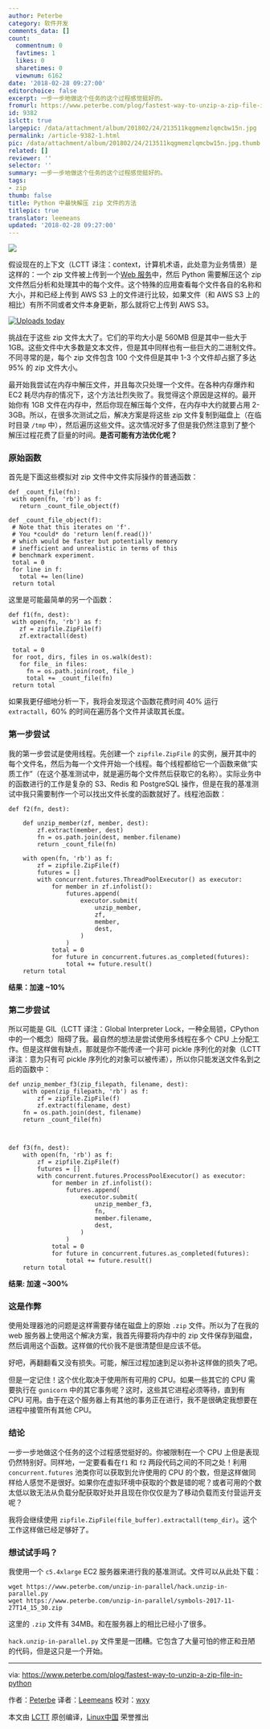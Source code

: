 ```yaml
---
author: Peterbe
category: 软件开发
comments_data: []
count:
  commentnum: 0
  favtimes: 1
  likes: 0
  sharetimes: 0
  viewnum: 6162
date: '2018-02-28 09:27:00'
editorchoice: false
excerpt: 一步一步地做这个任务的这个过程感觉挺好的。
fromurl: https://www.peterbe.com/plog/fastest-way-to-unzip-a-zip-file-in-python
id: 9382
islctt: true
largepic: /data/attachment/album/201802/24/213511kqgmemzlqmcbw15n.jpg
permalink: /article-9382-1.html
pic: /data/attachment/album/201802/24/213511kqgmemzlqmcbw15n.jpg.thumb.jpg
related: []
reviewer: ''
selector: ''
summary: 一步一步地做这个任务的这个过程感觉挺好的。
tags:
- zip
thumb: false
title: Python 中最快解压 zip 文件的方法
titlepic: true
translator: leemeans
updated: '2018-02-28 09:27:00'
---
```


![](/data/attachment/album/201802/24/213511kqgmemzlqmcbw15n.jpg)


假设现在的上下文（LCTT 译注：context，计算机术语，此处意为业务情景）是这样的：一个 zip 文件被上传到一个[Web 服务](https://symbols.mozilla.org)中，然后 Python 需要解压这个 zip 文件然后分析和处理其中的每个文件。这个特殊的应用查看每个文件各自的名称和大小，并和已经上传到 AWS S3 上的文件进行比较，如果文件（和 AWS S3 上的相比）有所不同或者文件本身更新，那么就将它上传到 AWS S3。


[![Uploads today](/data/attachment/album/201802/24/213540t8v50jgvvtt8vqgg.png)](https://cdn-2916.kxcdn.com/cache/e6/dc/e6dc20acd37d94239edbbc0727721e4a.png)


挑战在于这些 zip 文件太大了。它们的平均大小是 560MB 但是其中一些大于 1GB。这些文件中大多数是文本文件，但是其中同样也有一些巨大的二进制文件。不同寻常的是，每个 zip 文件包含 100 个文件但是其中 1-3 个文件却占据了多达 95% 的 zip 文件大小。


最开始我尝试在内存中解压文件，并且每次只处理一个文件。在各种内存爆炸和 EC2 耗尽内存的情况下，这个方法壮烈失败了。我觉得这个原因是这样的。最开始你有 1GB 文件在内存中，然后你现在解压每个文件，在内存中大约就要占用 2-3GB。所以，在很多次测试之后，解决方案是将这些 zip 文件复制到磁盘上（在临时目录 `/tmp` 中），然后遍历这些文件。这次情况好多了但是我仍然注意到了整个解压过程花费了巨量的时间。**是否可能有方法优化呢？**


### 原始函数


首先是下面这些模拟对 zip 文件中文件实际操作的普通函数：



```
def _count_file(fn):
 with open(fn, 'rb') as f:
   return _count_file_object(f)

def _count_file_object(f):
 # Note that this iterates on 'f'.
 # You *could* do 'return len(f.read())'
 # which would be faster but potentially memory
 # inefficient and unrealistic in terms of this
 # benchmark experiment.
 total = 0
 for line in f:
   total += len(line)
 return total

```

这里是可能最简单的另一个函数：



```
def f1(fn, dest):
 with open(fn, 'rb') as f:
   zf = zipfile.ZipFile(f)
   zf.extractall(dest)

 total = 0
 for root, dirs, files in os.walk(dest):
   for file_ in files:
     fn = os.path.join(root, file_)
     total += _count_file(fn)
 return total

```

如果我更仔细地分析一下，我将会发现这个函数花费时间 40% 运行 `extractall`，60% 的时间在遍历各个文件并读取其长度。


### 第一步尝试


我的第一步尝试是使用线程。先创建一个 `zipfile.ZipFile` 的实例，展开其中的每个文件名，然后为每一个文件开始一个线程。每个线程都给它一个函数来做“实质工作”（在这个基准测试中，就是遍历每个文件然后获取它的名称）。实际业务中的函数进行的工作是复杂的 S3、Redis 和 PostgreSQL 操作，但是在我的基准测试中我只需要制作一个可以找出文件长度的函数就好了。线程池函数：



```
def f2(fn, dest):

    def unzip_member(zf, member, dest):
        zf.extract(member, dest)
        fn = os.path.join(dest, member.filename)
        return _count_file(fn)

    with open(fn, 'rb') as f:
        zf = zipfile.ZipFile(f)
        futures = []
        with concurrent.futures.ThreadPoolExecutor() as executor:
            for member in zf.infolist():
                futures.append(
                    executor.submit(
                        unzip_member,
                        zf,
                        member,
                        dest,
                    )
                )
            total = 0
            for future in concurrent.futures.as_completed(futures):
                total += future.result()
    return total

```

**结果：加速 ~10%**


### 第二步尝试


所以可能是 GIL（LCTT 译注：Global Interpreter Lock，一种全局锁，CPython 中的一个概念）阻碍了我。最自然的想法是尝试使用多线程在多个 CPU 上分配工作。但是这样做有缺点，那就是你不能传递一个非可 pickle 序列化的对象（LCTT 译注：意为只有可 pickle 序列化的对象可以被传递），所以你只能发送文件名到之后的函数中：



```
def unzip_member_f3(zip_filepath, filename, dest):
    with open(zip_filepath, 'rb') as f:
        zf = zipfile.ZipFile(f)
        zf.extract(filename, dest)
    fn = os.path.join(dest, filename)
    return _count_file(fn)



def f3(fn, dest):
    with open(fn, 'rb') as f:
        zf = zipfile.ZipFile(f)
        futures = []
        with concurrent.futures.ProcessPoolExecutor() as executor:
            for member in zf.infolist():
                futures.append(
                    executor.submit(
                        unzip_member_f3,
                        fn,
                        member.filename,
                        dest,
                    )
                )
            total = 0
            for future in concurrent.futures.as_completed(futures):
                total += future.result()
    return total

```

**结果: 加速 ~300%**


### 这是作弊


使用处理器池的问题是这样需要存储在磁盘上的原始 `.zip` 文件。所以为了在我的 web 服务器上使用这个解决方案，我首先得要将内存中的 zip 文件保存到磁盘，然后调用这个函数。这样做的代价我不是很清楚但是应该不低。


好吧，再翻翻看又没有损失。可能，解压过程加速到足以弥补这样做的损失了吧。


但是一定记住！这个优化取决于使用所有可用的 CPU。如果一些其它的 CPU 需要执行在 `gunicorn` 中的其它事务呢？这时，这些其它进程必须等待，直到有 CPU 可用。由于在这个服务器上有其他的事务正在进行，我不是很确定我想要在进程中接管所有其他 CPU。


### 结论


一步一步地做这个任务的这个过程感觉挺好的。你被限制在一个 CPU 上但是表现仍然特别好。同样地，一定要看看在`f1` 和 `f2` 两段代码之间的不同之处！利用 `concurrent.futures` 池类你可以获取到允许使用的 CPU 的个数，但是这样做同样给人感觉不是很好。如果你在虚拟环境中获取的个数是错的呢？或者可用的个数太低以致无法从负载分配获取好处并且现在你仅仅是为了移动负载而支付营运开支呢？


我将会继续使用 `zipfile.ZipFile(file_buffer).extractall(temp_dir)`。这个工作这样做已经足够好了。


### 想试试手吗？


我使用一个 `c5.4xlarge` EC2 服务器来进行我的基准测试。文件可以从此处下载：



```
wget https://www.peterbe.com/unzip-in-parallel/hack.unzip-in-parallel.py
wget https://www.peterbe.com/unzip-in-parallel/symbols-2017-11-27T14_15_30.zip

```

这里的 `.zip` 文件有 34MB。和在服务器上的相比已经小了很多。


`hack.unzip-in-parallel.py` 文件里是一团糟。它包含了大量可怕的修正和丑陋的代码，但是这只是一个开始。




---


via: <https://www.peterbe.com/plog/fastest-way-to-unzip-a-zip-file-in-python>


作者：[Peterbe](https://www.peterbe.com/) 译者：[Leemeans](https://github.com/leemeans) 校对：[wxy](https://github.com/wxy)


本文由 [LCTT](https://github.com/LCTT/TranslateProject) 原创编译，[Linux中国](https://linux.cn/) 荣誉推出